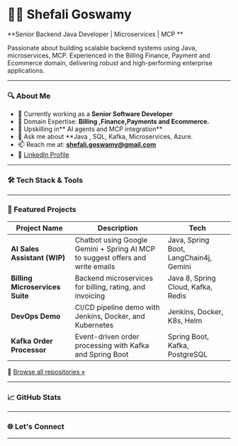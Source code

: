 # 👩‍💻 Shefali Goswamy

\*\*Senior Backend Java Developer | Microservices | MCP \*\*

Passionate about building scalable backend systems using Java, microservices, MCP. Experienced in the Billing  Finance, Payment and Ecommerce domain, delivering robust and high-performing enterprise applications.

---

### 🔍 About Me

* 🔭 Currently working as a **Senior Software Developer**
* 💼 Domain Expertise: **Billing ,Finance,Payments and Ecommerce.**
* 🌱 Upskilling in\*\* AI agents and MCP integration\*\*
* 💬 Ask me about \*\*Java ,  SQL, Kafka, Microservices, Azure.
* 📫 Reach me at: **[shefali.goswamy@gmail.com](mailto:shefali.goswamy@gmail.com)**
* 📄 [LinkedIn Profile](https://www.linkedin.com/in/shefali-goswamy-b70705127/)

---

### 🛠️ Tech Stack & Tools

---

### 📌 Featured Projects

| Project Name                    | Description                                                                    | Tech                                   |
| ------------------------------- | ------------------------------------------------------------------------------ | -------------------------------------- |
| **AI Sales Assistant (WIP)**    | Chatbot using Google Gemini + Spring AI MCP to suggest offers and write emails | Java, Spring Boot, LangChain4j, Gemini |
| **Billing Microservices Suite** | Backend microservices for billing, rating, and invoicing                       | Java 8, Spring Cloud, Kafka, Redis     |
| **DevOps Demo**                 | CI/CD pipeline demo with Jenkins, Docker, and Kubernetes                       | Jenkins, Docker, K8s, Helm             |
| **Kafka Order Processor**       | Event-driven order processing with Kafka and Spring Boot                       | Spring Boot, Kafka, PostgreSQL         |

🧭 [Browse all repositories »](https://github.com/shefali-goswamy04?tab=repositories)

---

### 📈 GitHub Stats

---

### 🌐 Let's Connect

---
